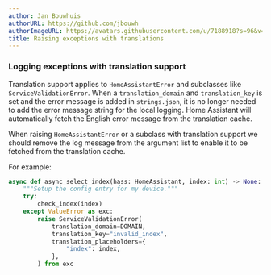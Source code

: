 ```yaml
---
author: Jan Bouwhuis
authorURL: https://github.com/jbouwh
authorImageURL: https://avatars.githubusercontent.com/u/7188918?s=96&v=4
title: Raising exceptions with translations
---
```


### Logging exceptions with translation support

Translation support applies to `HomeAssistantError` and subclasses like `ServiceValidationError`. When a `translation_domain` and `translation_key` is set and the error message is added in `strings.json`, it is no longer needed to add the error message string for the local logging. Home Assistant will automatically fetch the English error message from the translation cache.

When raising `HomeAssistantError` or a subclass with translation support we should remove the log message from the argument list to enable it to be fetched from the translation cache.

For example:

```python
async def async_select_index(hass: HomeAssistant, index: int) -> None:
    """Setup the config entry for my device."""
    try:
        check_index(index)
    except ValueError as exc:
        raise ServiceValidationError(
            translation_domain=DOMAIN,
            translation_key="invalid_index",
            translation_placeholders={
                "index": index,
            },
        ) from exc
```
